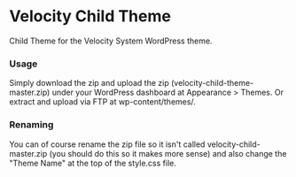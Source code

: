Velocity Child Theme
=================

Child Theme for the Velocity System WordPress theme.

### Usage
Simply download the zip and upload the zip (velocity-child-theme-master.zip) under your WordPress dashboard at Appearance > Themes. Or extract and upload via FTP at wp-content/themes/.


### Renaming
You can of course rename the zip file so it isn't called velocity-child-master.zip (you should do this so it makes more sense) and also change the "Theme Name" at the top of the style.css file.
